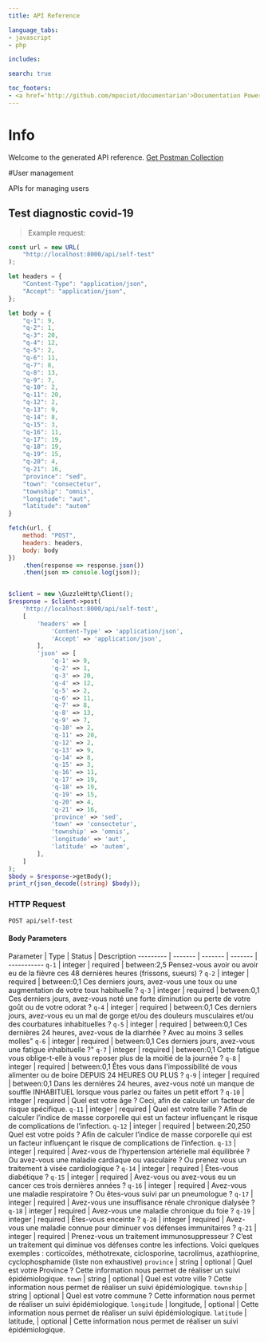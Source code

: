 ```yaml
---
title: API Reference

language_tabs:
- javascript
- php

includes:

search: true

toc_footers:
- <a href='http://github.com/mpociot/documentarian'>Documentation Powered by Documentarian</a>
---
```

<!-- START_INFO -->
# Info

Welcome to the generated API reference.
[Get Postman Collection](http://localhost:8000/docs/collection.json)

<!-- END_INFO -->

#User management


APIs for managing users
<!-- START_60fdb642281a006b32553e18909d0533 -->
## Test diagnostic covid-19

> Example request:

```javascript
const url = new URL(
    "http://localhost:8000/api/self-test"
);

let headers = {
    "Content-Type": "application/json",
    "Accept": "application/json",
};

let body = {
    "q-1": 9,
    "q-2": 1,
    "q-3": 20,
    "q-4": 12,
    "q-5": 2,
    "q-6": 11,
    "q-7": 8,
    "q-8": 13,
    "q-9": 7,
    "q-10": 2,
    "q-11": 20,
    "q-12": 2,
    "q-13": 9,
    "q-14": 8,
    "q-15": 3,
    "q-16": 11,
    "q-17": 19,
    "q-18": 19,
    "q-19": 15,
    "q-20": 4,
    "q-21": 16,
    "province": "sed",
    "town": "consectetur",
    "township": "omnis",
    "longitude": "aut",
    "latitude": "autem"
}

fetch(url, {
    method: "POST",
    headers: headers,
    body: body
})
    .then(response => response.json())
    .then(json => console.log(json));
```

```php

$client = new \GuzzleHttp\Client();
$response = $client->post(
    'http://localhost:8000/api/self-test',
    [
        'headers' => [
            'Content-Type' => 'application/json',
            'Accept' => 'application/json',
        ],
        'json' => [
            'q-1' => 9,
            'q-2' => 1,
            'q-3' => 20,
            'q-4' => 12,
            'q-5' => 2,
            'q-6' => 11,
            'q-7' => 8,
            'q-8' => 13,
            'q-9' => 7,
            'q-10' => 2,
            'q-11' => 20,
            'q-12' => 2,
            'q-13' => 9,
            'q-14' => 8,
            'q-15' => 3,
            'q-16' => 11,
            'q-17' => 19,
            'q-18' => 19,
            'q-19' => 15,
            'q-20' => 4,
            'q-21' => 16,
            'province' => 'sed',
            'town' => 'consectetur',
            'township' => 'omnis',
            'longitude' => 'aut',
            'latitude' => 'autem',
        ],
    ]
);
$body = $response->getBody();
print_r(json_decode((string) $body));
```



### HTTP Request
`POST api/self-test`

#### Body Parameters
Parameter | Type | Status | Description
--------- | ------- | ------- | ------- | -----------
    `q-1` | integer |  required  | between:2,5 Pensez-vous avoir ou avoir eu de la fièvre ces 48 dernières heures (frissons, sueurs) ?
        `q-2` | integer |  required  | between:0,1 Ces derniers jours, avez-vous une toux ou une augmentation de votre toux habituelle ?
        `q-3` | integer |  required  | between:0,1 Ces derniers jours, avez-vous noté une forte diminution ou perte de votre goût ou de votre odorat ?
        `q-4` | integer |  required  | between:0,1 Ces derniers jours, avez-vous eu un mal de gorge et/ou des douleurs musculaires et/ou des courbatures inhabituelles ?
        `q-5` | integer |  required  | between:0,1 Ces dernières 24 heures, avez-vous de la diarrhée ? Avec au moins 3 selles molles"
        `q-6` | integer |  required  | between:0,1 Ces derniers jours, avez-vous une fatigue inhabituelle ?"
        `q-7` | integer |  required  | between:0,1 Cette fatigue vous oblige-t-elle à vous reposer plus de la moitié de la journée ?
        `q-8` | integer |  required  | between:0,1 Êtes vous dans l'impossibilité de vous alimenter ou de boire DEPUIS 24 HEURES OU PLUS ?
        `q-9` | integer |  required  | between:0,1 Dans les dernières 24 heures, avez-vous noté un manque de souffle INHABITUEL lorsque vous parlez ou faites un petit effort ?
        `q-10` | integer |  required  | Quel est votre âge ? Ceci, afin de calculer un facteur de risque spécifique.
        `q-11` | integer |  required  | Quel est votre taille ? Afin de calculer l’indice de masse corporelle qui est un facteur influençant le risque de complications de l’infection.
        `q-12` | integer |  required  | between:20,250 Quel est votre poids ? Afin de calculer l’indice de masse corporelle qui est un facteur influençant le risque de complications de l’infection.
        `q-13` | integer |  required  | Avez-vous de l’hypertension artérielle mal équilibrée ? Ou avez-vous une maladie cardiaque ou vasculaire ? Ou prenez vous un traitement à visée cardiologique ?
        `q-14` | integer |  required  | Êtes-vous diabétique ?
        `q-15` | integer |  required  | Avez-vous ou avez-vous eu un cancer ces trois dernières années ?
        `q-16` | integer |  required  | Avez-vous une maladie respiratoire ? Ou êtes-vous suivi par un pneumologue ?
        `q-17` | integer |  required  | Avez-vous une insuffisance rénale chronique dialysée ?
        `q-18` | integer |  required  | Avez-vous une maladie chronique du foie ?
        `q-19` | integer |  required  | Êtes-vous enceinte ?
        `q-20` | integer |  required  | Avez-vous une maladie connue pour diminuer vos défenses immunitaires ?
        `q-21` | integer |  required  | Prenez-vous un traitement immunosuppresseur ? C’est un traitement qui diminue vos défenses contre les infections. Voici quelques exemples : corticoïdes, méthotrexate, ciclosporine, tacrolimus, azathioprine, cyclophosphamide (liste non exhaustive)
        `province` | string |  optional  | Quel est votre Province ? Cette information nous permet de réaliser un suivi épidémiologique.
        `town` | string |  optional  | Quel est votre ville ? Cette information nous permet de réaliser un suivi épidémiologique.
        `township` | string |  optional  | Quel est votre commune  ? Cette information nous permet de réaliser un suivi épidémiologique.
        `longitude` | longitude, |  optional  | Cette information nous permet de réaliser un suivi épidémiologique.
        `latitude` | latitude, |  optional  | Cette information nous permet de réaliser un suivi épidémiologique.
    
<!-- END_60fdb642281a006b32553e18909d0533 -->


